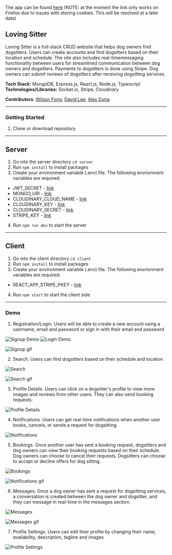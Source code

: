 The app can be found [here](https://happy-heyrovsky-5a1d90.netlify.app) (NOTE: at the moment the link only works on Firefox due to issues with storing cookies. This will be resolved at a later date)

## Loving Sitter

Loving Sitter is a full-stack CRUD website that helps dog owners find dogsitters. Users can create accounts and find dogsitters based on their location and schedule. The site also includes real-timemessaging functionality between users for streamlined communication between dog owners and dogsitters. Payments to dogsitters is done using Stripe. Dog owners can submit reviews of dogsitters after receiving dogsitting services.

**Tech Stack:** MongoDB, Express.js, React.js, Node.js, Typescript
**Technologies/Libraries:** Socket.io, Stripe, Cloudinary

**Contributors**: [Wilson Fong](https://github.com/siuwafong), [David Lee](https://github.com/davidleecodes), [Alex Duria](https://github.com/Duria73)

---

### Getting Started

1. Clone or download repository

---

## Server

1. Go into the server directory `cd server`
2. Run `npm install` to install packages
3. Create your environment variable (.env) file. The following envrionment variables are required:
 * JWT_SECRET - [link](https://www.npmjs.com/package/jsonwebtoken)
 * MONGO_URI - [link](https://www.mongodb.com/)
 * CLOUDINARY_CLOUD_NAME - [link](https://cloudinary.com/)
 * CLOUDINARY_KEY - [link](https://cloudinary.com/)
 * CLOUDINARY_SECRET - [link](https://cloudinary.com/)
 * STRIPE_KEY - [link](https://stripe.com/docs/keys)
4. Run `npm run dev` to start the server

---

## Client

1. Go into the client directory `cd client`
2. Run `npm install` to install packages
3. Create your environment variable (.env) file. The following envrionment variables are required:
  * REACT_APP_STRIPE_PKEY - [link](https://stripe.com/docs/keys)
4. Run `npm start` to start the client side

---

### Demo

1. Registration/Login. Users will be able to create a new account using a username, email and password or sign in with their email and password

![Signup Demo](demo/images/loving-sitter-signup.png)
![Login Demo](demo/images/loving-sitter-login.png)

![Signup gif](demo/images/loving-sitter-gif1.gif)

2. Search. Users can find dogsitters based on their schedule and location

![Search](demo/images/loving-sitter-search.png)

![Search gif](demo/images/loving-sitter-gif2.gif)

3. Profile Details. Users can click on a dogsitter's profile to view more images and reviews from other users. They can also send booking requests.

![Profile Details](demo/images/loving-sitter-profile-details.png)

4. Notifications. Users can get real-time notifications when another user books, cancels, or sends a request for dogsitting.

![Notifications](demo/images/loving-sitter-notifications.png)

5. Bookings. Once another user has sent a booking request, dogsitters and dog owners can view their booking requests based on their schedule. Dog owners can choose to cancel their requests. Dogsitters can choose to accept or decline offers for dog sitting.

![Bookings](demo/images/loving-sitter-bookings.png)

![Notifications gif](demo/images/loving-sitter-gif3.gif)

6. Messages. Once a dog owner has sent a request for dogsitting services, a conversation is created between the dog owner and dogsitter, and they can message in real-time in the messages section.

![Messages](demo/images/loving-sitter-messages.png)

![Messages gif](demo/images/loving-sitter-gif4.gif)

7. Profile Settings. Users can edit their profile by changing their name, availability, description, tagline and images

![Profile Settings](demo/images/loving-sitter-profile-settings.png)

